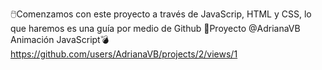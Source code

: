 🖱️Comenzamos con este proyecto a través de JavaScrip, HTML y CSS, lo que haremos es una guía por medio de Github
🔗Proyecto @AdrianaVB Animación JavaScript💣 https://github.com/users/AdrianaVB/projects/2/views/1 
